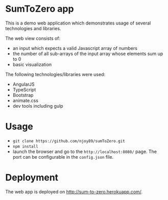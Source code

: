 SumToZero app
====

This is a demo web application which demonstrates usage of several technologies and libraries.

The web view consists of:
* an input which expects a valid Javascript array of numbers
* the number of all sub-arrays of the input array whose elements sum up to 0
* basic visualization

The following technologies/libraries were used:

* AngularJS
* TypeScript
* Bootstrap
* animate.css
* dev tools including gulp

# Usage

* `git clone https://github.com/njoy89/sumToZero.git`
* `npm install`
* launch the browser and go to the `http://localhost:8080/` page. The port can be configurable in the `config.json` file.

# Deployment

The web app is deployed on http://sum-to-zero.herokuapp.com/.